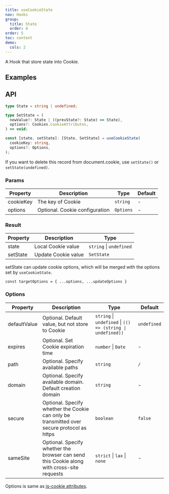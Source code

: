 ```yaml
---
title: useCookieState
nav: Hooks
group:
  title: State
  order: 4
order: 5
toc: content
demo:
  cols: 2
---
```


A Hook that store state into Cookie.

## Examples

<!-- prettier-ignore -->
<code src="./demo/demo1.tsx"></code>
<code src="./demo/demo2.tsx"></code>
<code src="./demo/demo3.tsx"></code>

## API

```typescript
type State = string | undefined;

type SetState = (
  newValue?: State | ((prevState?: State) => State),
  options?: Cookies.CookieAttributes,
) => void;

const [state, setState]: [State, SetState] = useCookieState(
  cookieKey: string,
  options?: Options,
);
```

If you want to delete this record from document.cookie, use `setState()` or `setState(undefined)`.

### Params

| Property  | Description                    | Type      | Default |
| --------- | ------------------------------ | --------- | ------- |
| cookieKey | The key of Cookie              | `string`  | -       |
| options   | Optional. Cookie configuration | `Options` | -       |

### Result

| Property | Description         | Type                    |
| -------- | ------------------- | ----------------------- |
| state    | Local Cookie value  | `string` \| `undefined` |
| setState | Update Cookie value | `SetState`              |

setState can update cookie options, which will be merged with the options set by `useCookieState`.

`const targetOptions = { ...options, ...updateOptions }`

### Options

| Property | Description | Type | Default |
| --- | --- | --- | --- |
| defaultValue | Optional. Default value, but not store to Cookie | `string` \| `undefined` \| `(() => (string \| undefined))` | `undefined` |
| expires | Optional. Set Cookie expiration time | `number` \| `Date` | - |
| path | Optional. Specify available paths | `string` | `/` |
| domain | Optional. Specify available domain. Default creation domain | `string` | - |
| secure | Optional. Specify whether the Cookie can only be transmitted over secure protocol as https | `boolean` | `false` |
| sameSite | Optional. Specify whether the browser can send this Cookie along with cross-site requests | `strict` \| `lax` \| `none` | - |

Options is same as [js-cookie attributes](https://github.com/js-cookie/js-cookie#cookie-attributes).

